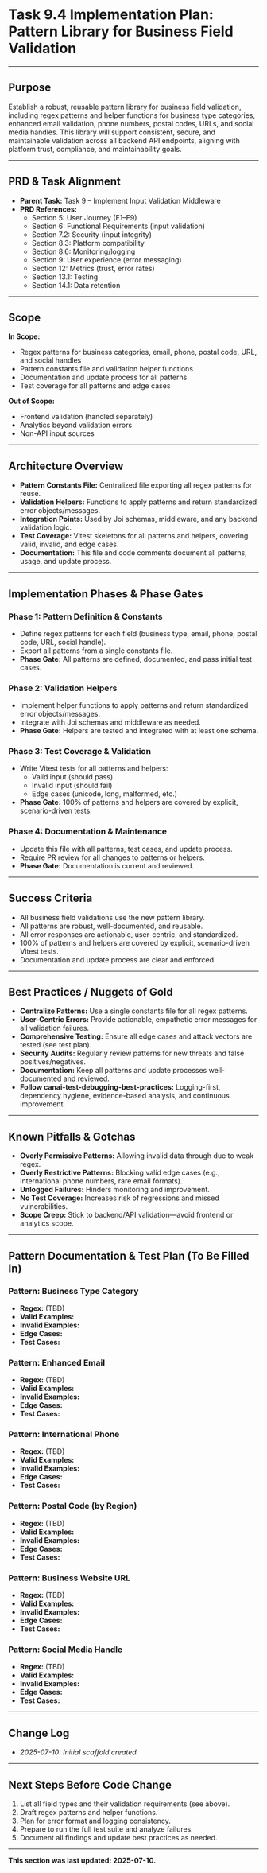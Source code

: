 # Task 9.4 Implementation Plan: Pattern Library for Business Field Validation

---

## Purpose

Establish a robust, reusable pattern library for business field validation, including regex patterns
and helper functions for business type categories, enhanced email validation, phone numbers, postal
codes, URLs, and social media handles. This library will support consistent, secure, and
maintainable validation across all backend API endpoints, aligning with platform trust, compliance,
and maintainability goals.

---

## PRD & Task Alignment

- **Parent Task:** Task 9 – Implement Input Validation Middleware
- **PRD References:**
  - Section 5: User Journey (F1–F9)
  - Section 6: Functional Requirements (input validation)
  - Section 7.2: Security (input integrity)
  - Section 8.3: Platform compatibility
  - Section 8.6: Monitoring/logging
  - Section 9: User experience (error messaging)
  - Section 12: Metrics (trust, error rates)
  - Section 13.1: Testing
  - Section 14.1: Data retention

---

## Scope

**In Scope:**

- Regex patterns for business categories, email, phone, postal code, URL, and social handles
- Pattern constants file and validation helper functions
- Documentation and update process for all patterns
- Test coverage for all patterns and edge cases

**Out of Scope:**

- Frontend validation (handled separately)
- Analytics beyond validation errors
- Non-API input sources

---

## Architecture Overview

- **Pattern Constants File:** Centralized file exporting all regex patterns for reuse.
- **Validation Helpers:** Functions to apply patterns and return standardized error
  objects/messages.
- **Integration Points:** Used by Joi schemas, middleware, and any backend validation logic.
- **Test Coverage:** Vitest skeletons for all patterns and helpers, covering valid, invalid, and
  edge cases.
- **Documentation:** This file and code comments document all patterns, usage, and update process.

---

## Implementation Phases & Phase Gates

### Phase 1: Pattern Definition & Constants

- Define regex patterns for each field (business type, email, phone, postal code, URL, social
  handle).
- Export all patterns from a single constants file.
- **Phase Gate:** All patterns are defined, documented, and pass initial test cases.

### Phase 2: Validation Helpers

- Implement helper functions to apply patterns and return standardized error objects/messages.
- Integrate with Joi schemas and middleware as needed.
- **Phase Gate:** Helpers are tested and integrated with at least one schema.

### Phase 3: Test Coverage & Validation

- Write Vitest tests for all patterns and helpers:
  - Valid input (should pass)
  - Invalid input (should fail)
  - Edge cases (unicode, long, malformed, etc.)
- **Phase Gate:** 100% of patterns and helpers are covered by explicit, scenario-driven tests.

### Phase 4: Documentation & Maintenance

- Update this file with all patterns, test cases, and update process.
- Require PR review for all changes to patterns or helpers.
- **Phase Gate:** Documentation is current and reviewed.

---

## Success Criteria

- All business field validations use the new pattern library.
- All patterns are robust, well-documented, and reusable.
- All error responses are actionable, user-centric, and standardized.
- 100% of patterns and helpers are covered by explicit, scenario-driven Vitest tests.
- Documentation and update process are clear and enforced.

---

## Best Practices / Nuggets of Gold

- **Centralize Patterns:** Use a single constants file for all regex patterns.
- **User-Centric Errors:** Provide actionable, empathetic error messages for all validation
  failures.
- **Comprehensive Testing:** Ensure all edge cases and attack vectors are tested (see test plan).
- **Security Audits:** Regularly review patterns for new threats and false positives/negatives.
- **Documentation:** Keep all patterns and update processes well-documented and reviewed.
- **Follow canai-test-debugging-best-practices:** Logging-first, dependency hygiene, evidence-based
  analysis, and continuous improvement.

---

## Known Pitfalls & Gotchas

- **Overly Permissive Patterns:** Allowing invalid data through due to weak regex.
- **Overly Restrictive Patterns:** Blocking valid edge cases (e.g., international phone numbers,
  rare email formats).
- **Unlogged Failures:** Hinders monitoring and improvement.
- **No Test Coverage:** Increases risk of regressions and missed vulnerabilities.
- **Scope Creep:** Stick to backend/API validation—avoid frontend or analytics scope.

---

## Pattern Documentation & Test Plan (To Be Filled In)

### Pattern: Business Type Category

- **Regex:** (TBD)
- **Valid Examples:**
- **Invalid Examples:**
- **Edge Cases:**
- **Test Cases:**

### Pattern: Enhanced Email

- **Regex:** (TBD)
- **Valid Examples:**
- **Invalid Examples:**
- **Edge Cases:**
- **Test Cases:**

### Pattern: International Phone

- **Regex:** (TBD)
- **Valid Examples:**
- **Invalid Examples:**
- **Edge Cases:**
- **Test Cases:**

### Pattern: Postal Code (by Region)

- **Regex:** (TBD)
- **Valid Examples:**
- **Invalid Examples:**
- **Edge Cases:**
- **Test Cases:**

### Pattern: Business Website URL

- **Regex:** (TBD)
- **Valid Examples:**
- **Invalid Examples:**
- **Edge Cases:**
- **Test Cases:**

### Pattern: Social Media Handle

- **Regex:** (TBD)
- **Valid Examples:**
- **Invalid Examples:**
- **Edge Cases:**
- **Test Cases:**

---

## Change Log

- _2025-07-10: Initial scaffold created._

---

## Next Steps Before Code Change

1. List all field types and their validation requirements (see above).
2. Draft regex patterns and helper functions.
3. Plan for error format and logging consistency.
4. Prepare to run the full test suite and analyze failures.
5. Document all findings and update best practices as needed.

---

**This section was last updated: 2025-07-10.**
